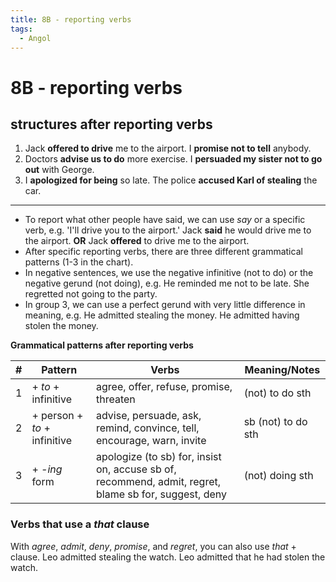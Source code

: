 ```yaml
---
title: 8B - reporting verbs
tags:
  - Angol
---
```


# 8B - reporting verbs

## structures after reporting verbs

1. Jack **offered to drive** me to the airport.
   I **promise not to tell** anybody.
2. Doctors **advise us to do** more exercise.
   I **persuaded my sister not to go out** with George.
3. I **apologized for being** so late.
   The police **accused Karl of stealing** the car.

---

- To report what other people have said, we can use _say_ or a specific verb, e.g.
  'I'll drive you to the airport.'
  Jack **said** he would drive me to the airport. **OR**
  Jack **offered** to drive me to the airport.
- After specific reporting verbs, there are three different grammatical patterns (1-3 in the chart).
- In negative sentences, we use the negative infinitive (not to do) or the negative gerund (not doing), e.g. He reminded me not to be late. She regretted not going to the party.
- In group 3, we can use a perfect gerund with very little difference in meaning, e.g. He admitted stealing the money. He admitted having stolen the money.

**Grammatical patterns after reporting verbs**

| #   | Pattern                      | Verbs                                                                                                 | Meaning/Notes      |
| --- | ---------------------------- | ----------------------------------------------------------------------------------------------------- | ------------------ |
| 1   | + _to_ + infinitive          | agree, offer, refuse, promise, threaten                                                               | (not) to do sth    |
| 2   | + person + _to_ + infinitive | advise, persuade, ask, remind, convince, tell, encourage, warn, invite                                | sb (not) to do sth |
| 3   | + _-ing_ form                | apologize (to sb) for, insist on, accuse sb of, recommend, admit, regret, blame sb for, suggest, deny | (not) doing sth    |

### Verbs that use a _that_ clause

With _agree_, _admit_, _deny_, _promise_, and _regret_, you can also use _that_ + clause.
Leo admitted stealing the watch.
Leo admitted that he had stolen the watch.